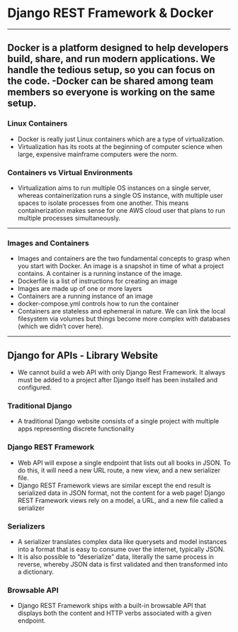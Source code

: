 # Django REST Framework & Docker
---
Docker is a platform designed to help developers build, share, and run modern applications. We handle the tedious setup, so you can focus on the code. -Docker can be shared among team members so everyone is working on the same setup.
---
### Linux Containers
- Docker is really just Linux containers which are a type of virtualization.
- Virtualization has its roots at the beginning of computer science when large, expensive mainframe computers were the norm.

### Containers vs Virtual Environments
- Virtualization aims to run multiple OS instances on a single server, whereas containerization runs a single OS instance, with multiple user spaces to isolate processes from one another. This means containerization makes sense for one AWS cloud user that plans to run multiple processes simultaneously.
---
### Images and Containers
- Images and containers are the two fundamental concepts to grasp when you start with Docker. An image is a snapshot in time of what a project contains. A container is a running instance of the image.
- Dockerfile is a list of instructions for creating an image
- Images are made up of one or more layers
- Containers are a running instance of an image
- docker-compose.yml controls how to run the container
- Containers are stateless and ephemeral in nature. We can link the local filesystem via volumes but things become more complex with databases (which we didn’t cover here).

---
## Django for APIs - Library Website
- We cannot build a web API with only Django Rest Framework. It always must be added to a project after Django itself has been installed and configured.
### Traditional Django
- A traditional Django website consists of a single project with multiple apps representing discrete functionality

### Django REST Framework
- Web API will expose a single endpoint that lists out all books in JSON. To do this, it will need a new URL route, a new view, and a new serializer file.
- Django REST Framework views are similar except the end result is serialized data in JSON format, not the content for a web page! Django REST Framework views rely on a model, a URL, and a new file called a serializer

### Serializers
- A serializer translates complex data like querysets and model instances into a format that is easy to consume over the internet, typically JSON.
- It is also possible to “deserialize” data, literally the same process in reverse, whereby JSON data is first validated and then transformed into a dictionary.
### Browsable API
- Django REST Framework ships with a built-in browsable API that displays both the content and HTTP verbs associated with a given endpoint.